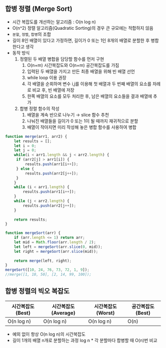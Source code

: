 ## 합병 정렬 (Merge Sort)

- 시간 복잡도를 개선하는 알고리즘 : O(n log n)
- O(n^2) 정렬 알고리즘(Quadratic Sorting)의 경우 큰 규모에는 적합하지 않음
- `분할`, `정렬`, `합병`의 조합
- 길이 8인 배열이 있다고 가정하면, 길이가 0 또는 1인 8개의 배열로 분할한 후 병합한다고 생각
- 동작 방식
    1. 정렬된 두 배열 병합을 담당할 함수를 먼저 구현
        1. O(n+m) 시간복잡도와 O(n+m) 공간복잡도를 가짐
        2. 입력된 두 배열을 가지고 만든 최종 배열을 위해 빈 배열 선언
        3. while loop 이용 권장
        4. 각 배열을 순회하며 변수 i,j를 이용해 첫 배열과 두 번째 배열의 요소를 차례로 비교 후, 빈 배열에 저장
        5. 한쪽 배열의 요소를 모두 처리한 후, 남은 배열의 요소들을 결과 배열에 추가
    2. 합병 정렬 함수의 작성
        1. 배열을 계속 반으로 나누기 → slice 함수 추천
        2. 나눠진 배열들을 길이가 0 또는 1이 될 때까지 재귀적으로 분할
        3. 배열이 작아지면 미리 작성해 놓은 병합 함수를 사용하여 병합

```jsx
function merge(arr1, arr2) {
	let results = [];
	let i = 0;
	let j = 0;
	while(i < arr1.length && j < arr2.length) {
	 if (arr2[j] > arr1[i]) {
		 results.push(arr1[i++]);
	 } else {
		 results.push(arr2[j++]);
	 }
	}
	while (i < arr1.length) {
		results.push(arr1[i++]);
	}
	while (j < arr2.length) {
		results.push(arr2[j++]);
	}
	
	return results;
}

function mergeSort(arr) {
	if (arr.length <= 1) return arr;
	let mid = Math.floor(arr.length / 2);
	let left = mergeSort(arr.slice(0, mid));
	let right = mergeSort(arr.slice(mid));
	
	return merge(left, right);
}
mergeSort([10, 24, 76, 73, 72, 1, 9]);
//merge([1, 10, 50], [2, 14, 99, 100]);
```

## 합병 정렬의 빅오 복잡도
| 시간복잡도 (Best) | 시간복잡도 (Average) | 시간복잡도 (Worst) | 공간복잡도 (Best) |
| ----------------- | -------------------- | ----------------- | ----------------- |
| O(n log n) | O(n log n) | O(n log n) | O(n) |
- 예외 없이 항상 O(n log n)의 시간복잡도
- 길이 1개의 배열 n개로 분할하는 과정 log n * 각 분할마다 합병할 때 O(n)번 비교
